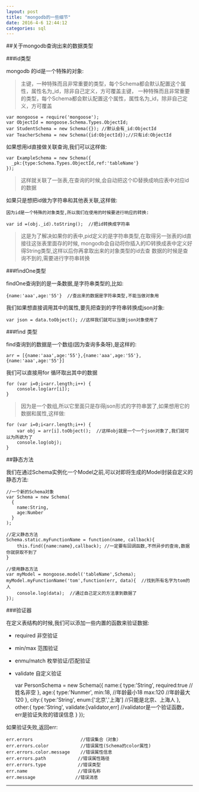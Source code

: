 ```yaml
---
layout: post
title: "mongodb的一些细节"
date: 2016-4-6 12:44:12
categories: sql
---
```


##关于mongodb查询出来的数据类型

###id类型

mongodb 的id是一个特殊的对象:

>主键，一种特殊而且非常重要的类型，每个Schema都会默认配置这个属性，属性名为_id，除非自己定义，方可覆盖主键，
>一种特殊而且非常重要的类型，每个Schema都会默认配置这个属性，属性名为_id，除非自己定义，方可覆盖

    var mongoose = require('mongoose');
    var ObjectId = mongoose.Schema.Types.ObjectId;
    var StudentSchema = new Schema({}); //默认会有_id:ObjectId
    var TeacherSchema = new Schema({id:ObjectId});//只有id:ObjectId

如果想用id直接做关联查询,我们可以这样做:
    
    var ExampleSchema = new Schema({
      _pk:{type:Schema.Types.ObjectId,ref:'tableName'}
    });
    
>这样就关联了一张表,在查询的时候,会自动把这个ID替换成响应表中对应id的数据

如果只是想把id做为字符串和其他表关联,这样做:

    因为id是一个特殊的对象类型,所以我们在使用的时候要进行响应的转换:
    
    var id =(obj._id).toString();  //把id转换成字符串
    
>这是为了解决如果你的表中,pid定义的是字符串类型,在取得另一张表的id直接往这张表里面存的时候,
>mongodb会自动将你插入的ID转换成表中定义好得String类型,这样以后你再拿取出来的对象类型的id去查
>数据的时候是查询不到的,需要进行字符串转换

###findOne类型

findOne查询到的是一条数据,是字符串类型的,比如:

    {name:'aaa',age:'55'}  //查出来的数据是字符串类型,不能当做对象用
  
我们如果想直接调用其中的属性,要先把查到的字符串转换成json对象:

    var json = data.toObject(); //这样我们就可以当做json对象使用了
  
###find 类型

find查询到的数据是一个数组(因为查询多条呀),是这样的:

    arr = [{name:'aaa',age:'55'},{name:'aaa',age:'55'},{name:'aaa',age:'55'}]
    
我们可以直接用for 循环取出其中的数据

    for (var i=0;i<arr.length;i++) {
        console.log(arr[i]);
    }
    
>因为是一个数组,所以它里面只是存得json形式的字符串罢了,如果想用它的数据和属性,这样做:

    for (var i=0;i<arr.length;i++) {
        var obj = arr[i].toObject();  //这样obj就是一个一个json对象了,我们就可以为所欲为了
        console.log(obj);
    }
    
##静态方法

我们在通过Schema实例化一个Model之前,可以对即将生成的Model封装自定义的静态方法:
    
    //一个新的Schema对象
    var Schema = new Schema(
      {
        name:String,
        age:Number
      }
    );
    
    //定义静态方法
    Schema.static.myFunctionName = function(name, callback){
        this.find({name:name},callback); //一定要有回调函数,不然异步的查询,数据你就获取不到了
    }
    
    //使用静态方法
    var myModel = mongoose.model('tableName',Schema);
    myModel.myFunctionName('tom',function(err, data){  //找到所有名字为tom的人
        console.log(data);  //通过自己定义的方法拿到数据了
    });
    
###验证器
    
在定义表结构的时候,我们可以添加一些内置的函数来验证数据:

* required 非空验证
* min/max 范围验证
* enmu/match 枚举验证/匹配验证
* validate 自定义验证


    var PersonSchema = new Schema({
      name:{
        type:'String',
        required:true //姓名非空
      },
      age:{
        type:'Nunmer',
        min:18,       //年龄最小18
        max:120     //年龄最大120
      },
      city:{
        type:'String',
        enum:['北京','上海']  //只能是北京、上海人
      },
      other:{
        type:'String',
        validate:[validator,err]  //validator是一个验证函数，err是验证失败的错误信息
      }
    });
        

如果验证失败,返回err:

    err.errors                  //错误集合（对象）
    err.errors.color            //错误属性(Schema的color属性)
    err.errors.color.message    //错误属性信息
    err.errors.path            //错误属性路径
    err.errors.type            //错误类型
    err.name                   //错误名称
    err.message               //错误消息
          
        
---

